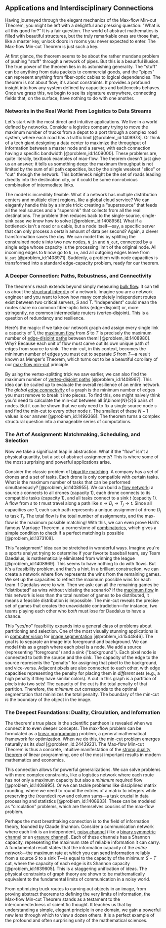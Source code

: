 ## Applications and Interdisciplinary Connections

Having journeyed through the elegant mechanics of the Max-flow Min-cut Theorem, you might be left with a delightful and pressing question: "What is all this good for?" It is a fair question. The world of abstract mathematics is filled with beautiful structures, but the truly remarkable ones are those that, like a master key, unlock doors in rooms you never expected to enter. The Max-flow Min-cut Theorem is just such a key.

At first glance, the theorem seems to be about the rather mundane problem of pushing "stuff" through a network of pipes. But this is a beautiful illusion. The true power of the theorem lies in its astonishing generality. The "stuff" can be anything from data packets to commercial goods, and the "pipes" can represent anything from fiber-optic cables to logical dependencies. The theorem is not about flow; it's about constraints. It provides a profound insight into how any system defined by capacities and bottlenecks behaves. Once we grasp this, we begin to see its signature everywhere, connecting fields that, on the surface, have nothing to do with one another.

### Networks in the Real World: From Logistics to Data Streams

Let's start with the most direct and intuitive applications. We live in a world defined by networks. Consider a logistics company trying to move the maximum number of trucks from a depot to a port through a complex road system, where each road has a traffic limit [@problem_id:1408973]. Or think of a tech giant designing a data center to maximize the throughput of information between a master node and a server, with each connection having a specific bandwidth [@problem_id:1409000]. These problems are, quite literally, textbook examples of max-flow. The theorem doesn't just give us an answer; it tells us something deep: the maximum throughput is not limited by the sum of all path capacities, but by the single weakest "slice" or "cut" through the network. This bottleneck might be the set of roads leading directly into the destination city, or it could be some non-obvious combination of intermediate links.

The model is incredibly flexible. What if a network has multiple distribution centers and multiple client regions, like a global cloud service? We can elegantly handle this by a simple trick: creating a "supersource" that feeds all the real sources and a "supersink" that collects from all the real destinations. The problem then reduces back to the single-source, single-sink case we know how to solve [@problem_id:1408956]. What if a bottleneck isn't a road or a cable, but a node itself—say, a specific server that can only process a certain amount of data per second? Again, a clever transformation saves the day. We can model this by splitting the constrained node `N` into two new nodes, `N_in` and `N_out`, connected by a single edge whose capacity is the processing limit of the original node. All incoming edges to `N` now go to `N_in`, and all outgoing edges leave from `N_out` [@problem_id:1408971]. Suddenly, a problem with node capacities is transformed into a standard edge-capacity problem, ready for our theorem.

### A Deeper Connection: Paths, Robustness, and Connectivity

The theorem's reach extends beyond simply measuring [bulk flow](@article_id:149279). It can tell us about the [structural integrity](@article_id:164825) of a network. Imagine you are a network engineer and you want to know how many completely independent routes exist between two critical servers, $S$ and $T$. "Independent" could mean the routes share no common fiber-optic links (edge-disjoint) or, more stringently, no common intermediate routers (vertex-disjoint). This is a question of redundancy and resilience.

Here's the magic: if we take our network graph and assign every single link a capacity of 1, the [maximum flow](@article_id:177715) from $S$ to $T$ is precisely the maximum number of [edge-disjoint paths](@article_id:271425) between them! [@problem_id:1408980]. Why? Because each unit of flow must carve out its own unique path of edges from source to sink. The min-cut, in this context, becomes the minimum number of edges you must cut to separate $S$ from $T$—a result known as Menger's Theorem, which turns out to be a beautiful corollary of our [max-flow min-cut](@article_id:273876) principle.

By using the vertex-splitting trick we saw earlier, we can also find the maximum number of [vertex-disjoint paths](@article_id:267726) [@problem_id:1408967]. This idea can be scaled up to evaluate the overall resilience of an entire network. The *global [edge connectivity](@article_id:268019)* of a graph is the minimum number of edges you must remove to break it into pieces. To find this, one might naively think you'd need to calculate the min-cut between all $\binom{N}{2}$ pairs of nodes. But it can be shown that we only need to fix a single source node $s$ and find the min-cut to every other node $t$. The smallest of these $N-1$ values is our answer [@problem_id:1499368]. The theorem turns a complex structural question into a manageable series of computations.

### The Art of Assignment: Matchmaking, Scheduling, and Selection

Now we take a significant leap in abstraction. What if the "flow" isn't a physical quantity, but a set of abstract assignments? This is where some of the most surprising and powerful applications arise.

Consider the classic problem of [bipartite matching](@article_id:273658). A company has a set of drones and a set of tasks. Each drone is only compatible with certain tasks. What is the maximum number of tasks that can be performed simultaneously? [@problem_id:1408955]. We can build a [flow network](@article_id:272236): a source $s$ connects to all drones (capacity 1), each drone connects to its compatible tasks (capacity 1), and all tasks connect to a sink $t$ (capacity 1). A flow from $s$ to $t$ must travel along a path like $s \to D_i \to T_j \to t$. Since all capacities are 1, each such path represents a unique assignment of drone $D_i$ to task $T_j$. The total flow is the total number of assignments, and the max-flow is the maximum possible matching! With this, we can even prove Hall's famous Marriage Theorem, a cornerstone of [combinatorics](@article_id:143849), which gives a simple condition to check if a perfect matching is possible [@problem_id:1373108].

This "assignment" idea can be stretched in wonderful ways. Imagine you're a sports analyst trying to determine if your favorite baseball team, say Team Daedalus, is mathematically eliminated from winning the league [@problem_id:1408969]. This seems to have nothing to do with flows. But it's a feasibility problem, and that's a hint. In a brilliant construction, we can create a network where flow represents the wins from the remaining games. We set up the capacities to reflect the maximum possible wins for each team if Daedalus were to win. Then we ask: can all the remaining games be "distributed" as wins without violating the scenario? If the [maximum flow](@article_id:177715) in this network is less than the total number of games to be distributed, it means a feasible distribution is impossible. The min-cut reveals the precise set of games that creates the unavoidable contradiction—for instance, two teams playing each other who *both* must lose for Daedalus to have a chance.

This "yes/no" feasibility expands into a general class of problems about partitioning and selection. One of the most visually stunning applications is in [computer vision](@article_id:137807) for [image segmentation](@article_id:262647) [@problem_id:1544846]. The goal is to separate an image into foreground and background. We can model this as a graph where each pixel is a node. We add a source (representing "foreground") and a sink ("background"). Each pixel node is connected to both the source and the sink. The capacity of the edge to the source represents the "penalty" for assigning that pixel to the background, and vice-versa. Adjacent pixels are also connected to each other, with edge capacities representing the penalty for placing them in *different* sets (e.g., a high penalty if they have similar colors). A cut in this graph is a partition of pixels into two sets! The capacity of the cut is the total penalty of that partition. Therefore, the *minimum cut* corresponds to the optimal segmentation that minimizes the total penalty. The boundary of the min-cut *is* the boundary of the object in the image.

### The Deepest Foundations: Duality, Circulation, and Information

The theorem's true place in the scientific pantheon is revealed when we connect it to even deeper concepts. The max-flow problem can be formulated as a [linear programming](@article_id:137694) problem, a general mathematical framework for optimization. When we do this, the [min-cut problem](@article_id:275160) emerges naturally as its *dual* [@problem_id:2443923]. The Max-flow Min-cut Theorem is thus a concrete, intuitive manifestation of the [strong duality theorem](@article_id:156198) of linear programming, one of the most important results in modern mathematics and economics.

This connection allows for powerful generalizations. We can solve problems with more complex constraints, like a logistics network where each route has not only a maximum capacity but also a *minimum* required flow [@problem_id:1408995]. Or we can tackle problems like disciplined matrix rounding, where we need to round the entries of a matrix to integers while preserving the (rounded) row and column sums—a task crucial in data processing and statistics [@problem_id:1408933]. These can be modeled as "circulation" problems, which are themselves cousins of the max-flow problem.

Perhaps the most breathtaking connection is to the field of information theory, founded by Claude Shannon. Consider a communication network where each link is an independent, [noisy channel](@article_id:261699) (like a [binary symmetric channel](@article_id:266136) or an [erasure channel](@article_id:267973)). Each of these channels has a Shannon capacity, representing the maximum rate of reliable information it can carry. A fundamental result states that the information capacity of the *entire network*—the maximum rate at which you can send information reliably from a source $S$ to a sink $T$—is equal to the capacity of the minimum $S-T$ cut, where the capacity of each edge is its Shannon capacity [@problem_id:1639605]. This is a staggering unification of ideas. The physical constraints of graph theory are shown to be mathematically equivalent to the fundamental limits of communication in a noisy world.

From optimizing truck routes to carving out objects in an image, from proving abstract theorems to defining the very limits of information, the Max-flow Min-cut Theorem stands as a testament to the interconnectedness of scientific thought. It teaches us that by understanding a simple, elegant principle in one domain, we gain a powerful new lens through which to view a dozen others. It is a perfect example of the profound and often surprising unity of the mathematical sciences.